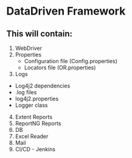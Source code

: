 # DataDriven Framework
## This will contain:
1. WebDriver
2. Properties
      - Configuration file (Config.properties) 
      - Locators file (OR.properties)
3. Logs
  - Log4j2 dependencies
  - .log files
  - log4j2.properties
  - Logger class
4. Extent Reports
5. ReportNG Reports
6. DB
7. Excel Reader
8. Mail
9. CI/CD - Jenkins
